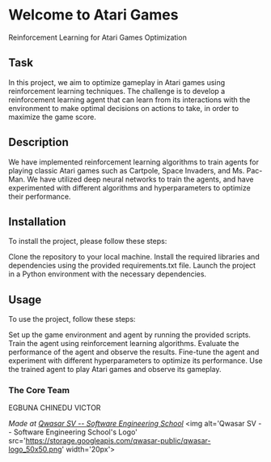 # Welcome to Atari Games
Reinforcement Learning for Atari Games Optimization

## Task
In this project, we aim to optimize gameplay in Atari games using reinforcement learning techniques. The challenge is to develop a reinforcement learning agent that can learn from its interactions with the environment to make optimal decisions on actions to take, in order to maximize the game score.

## Description
We have implemented reinforcement learning algorithms to train agents for playing classic Atari games such as Cartpole, Space Invaders, and Ms. Pac-Man. We have utilized deep neural networks to train the agents, and have experimented with different algorithms and hyperparameters to optimize their performance.

## Installation
To install the project, please follow these steps:

Clone the repository to your local machine.
Install the required libraries and dependencies using the provided requirements.txt file.
Launch the project in a Python environment with the necessary dependencies.

## Usage
To use the project, follow these steps:

Set up the game environment and agent by running the provided scripts.
Train the agent using reinforcement learning algorithms.
Evaluate the performance of the agent and observe the results.
Fine-tune the agent and experiment with different hyperparameters to optimize its performance.
Use the trained agent to play Atari games and observe its gameplay.

### The Core Team
EGBUNA CHINEDU VICTOR

<span><i>Made at <a href='https://qwasar.io'>Qwasar SV -- Software Engineering School</a></i></span>
<span><img alt='Qwasar SV -- Software Engineering School's Logo' src='https://storage.googleapis.com/qwasar-public/qwasar-logo_50x50.png' width='20px'></span>
